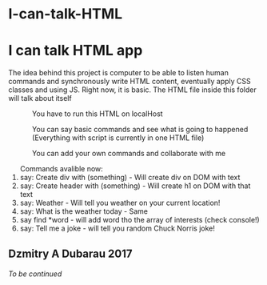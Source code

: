 # I-can-talk-HTML

<h1>I can talk HTML app</h1>
<p>The idea behind this project is computer to be able to listen human commands and synchronously write HTML content, eventually apply CSS classes and using JS. Right now, it is basic. The HTML file inside this folder will talk about itself</p>

<ol>
	<ul>You have to run this HTML on localHost</ul>
	<ul>You can say basic commands and see what is going to happened (Everything with script is currently in one HTML file)</ul>
	<ul>You can add your own commands and collaborate with me</ul>
</ol>
<ol>Commands avalible now:
<li>say: Create div with (something)  - Will create div on DOM with text</li>
<li>say: Create header with (something) - Will create h1 on DOM with that text</li>
<li>say: Weather - Will tell you weather on your current location!</li>
<li>say: What is the weather today - Same</li>
<li>say find *word - will add word tho the array of interests (check console!) </li>
<li>say: Tell me a joke - will tell you random Chuck Norris joke!  </li>

</ol>

<h2>Dzmitry A Dubarau 2017</h2>

<h6>To be continued</h6>
